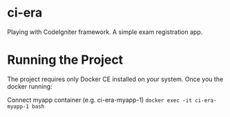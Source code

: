 # ci-era
Playing with CodeIgniter framework. A simple exam registration app.

# Running the Project 
The project requires only Docker CE installed on your system. Once you the docker running:

Connect myapp container (e.g. ci-era-myapp-1)
`docker exec -it ci-era-myapp-1 bash`
